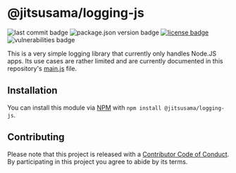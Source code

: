 # @jitsusama/logging-js

![last commit badge](https://img.shields.io/github/last-commit/jitsusama/logging-js)
![package.json version badge](https://img.shields.io/github/package-json/v/jitsusama/logging-js)
[![license badge](https://img.shields.io/npm/l/@jitsusama/logging-js)](./LICENSE)
![vulnerabilities badge](https://img.shields.io/snyk/vulnerabilities/npm/@jitsusama/logging-js)

This is a very simple logging library that currently only handles Node.JS apps.
Its use cases are rather limited and are currently documented in this
repository's [main.js](./src/main.js) file.

## Installation

You can install this module
via [NPM](https://npmjs.com/package/@jitsusama/logging-js)
with `npm install @jitsusama/logging-js`.

## Contributing

Please note that this project is released with
a [Contributor Code of Conduct](CODE_OF_CONDUCT.md). By participating in this
project you agree to abide by its terms.
